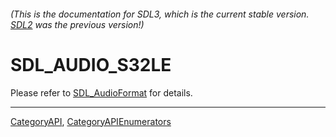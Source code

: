 ###### (This is the documentation for SDL3, which is the current stable version. [SDL2](https://wiki.libsdl.org/SDL2/) was the previous version!)
# SDL_AUDIO_S32LE

Please refer to [SDL_AudioFormat](SDL_AudioFormat) for details.

----
[CategoryAPI](CategoryAPI), [CategoryAPIEnumerators](CategoryAPIEnumerators)

